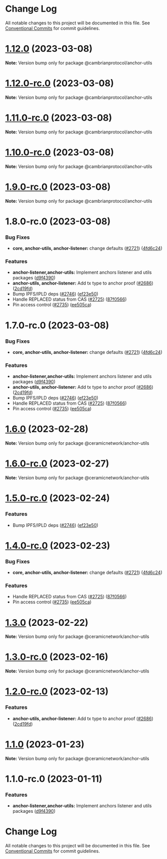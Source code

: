 # Change Log

All notable changes to this project will be documented in this file.
See [Conventional Commits](https://conventionalcommits.org) for commit guidelines.

# [1.12.0](https://github.com/cambrian-protocol/js-ceramic/compare/@cambrianprotocol/anchor-utils@1.12.0-rc.0...@cambrianprotocol/anchor-utils@1.12.0) (2023-03-08)

**Note:** Version bump only for package @cambrianprotocol/anchor-utils





# [1.12.0-rc.0](https://github.com/cambrian-protocol/js-ceramic/compare/@cambrianprotocol/anchor-utils@1.11.0-rc.0...@cambrianprotocol/anchor-utils@1.12.0-rc.0) (2023-03-08)

**Note:** Version bump only for package @cambrianprotocol/anchor-utils





# [1.11.0-rc.0](https://github.com/cambrian-protocol/js-ceramic/compare/@cambrianprotocol/anchor-utils@1.10.0-rc.0...@cambrianprotocol/anchor-utils@1.11.0-rc.0) (2023-03-08)

**Note:** Version bump only for package @cambrianprotocol/anchor-utils





# [1.10.0-rc.0](https://github.com/cambrian-protocol/js-ceramic/compare/@cambrianprotocol/anchor-utils@1.9.0-rc.0...@cambrianprotocol/anchor-utils@1.10.0-rc.0) (2023-03-08)

**Note:** Version bump only for package @cambrianprotocol/anchor-utils





# [1.9.0-rc.0](https://github.com/cambrian-protocol/js-ceramic/compare/@cambrianprotocol/anchor-utils@1.8.0-rc.0...@cambrianprotocol/anchor-utils@1.9.0-rc.0) (2023-03-08)

**Note:** Version bump only for package @cambrianprotocol/anchor-utils





# 1.8.0-rc.0 (2023-03-08)


### Bug Fixes

* **core, anchor-utils, anchor-listener:** change defaults ([#2721](https://github.com/cambrian-protocol/js-ceramic/issues/2721)) ([4fd6c24](https://github.com/cambrian-protocol/js-ceramic/commit/4fd6c24cd968aa91a10145b45e7d42e74bf6781e))


### Features

* **anchor-listener,anchor-utils:** Implement anchors listener and utils packages ([d9f4390](https://github.com/cambrian-protocol/js-ceramic/commit/d9f4390ef02ee44a31b399b94a805e64883932d5))
* **anchor-utils, anchor-listener:** Add tx type to anchor proof ([#2686](https://github.com/cambrian-protocol/js-ceramic/issues/2686)) ([2cd19fd](https://github.com/cambrian-protocol/js-ceramic/commit/2cd19fd71b5662c0fbf7a07e8678504af80629de))
* Bump IPFS/IPLD deps ([#2746](https://github.com/cambrian-protocol/js-ceramic/issues/2746)) ([ef23e50](https://github.com/cambrian-protocol/js-ceramic/commit/ef23e509556f32e6b1f6c1ed6f87116a3bc7e26a))
* Handle REPLACED status from CAS ([#2725](https://github.com/cambrian-protocol/js-ceramic/issues/2725)) ([87f0566](https://github.com/cambrian-protocol/js-ceramic/commit/87f056630354b60031a69872fc91621f3c82d07d))
* Pin access control ([#2735](https://github.com/cambrian-protocol/js-ceramic/issues/2735)) ([ee505ca](https://github.com/cambrian-protocol/js-ceramic/commit/ee505cad77113b64e93925bbbc6aa6b56de63fd2))





# 1.7.0-rc.0 (2023-03-08)


### Bug Fixes

* **core, anchor-utils, anchor-listener:** change defaults ([#2721](https://github.com/cambrian-protocol/js-ceramic/issues/2721)) ([4fd6c24](https://github.com/cambrian-protocol/js-ceramic/commit/4fd6c24cd968aa91a10145b45e7d42e74bf6781e))


### Features

* **anchor-listener,anchor-utils:** Implement anchors listener and utils packages ([d9f4390](https://github.com/cambrian-protocol/js-ceramic/commit/d9f4390ef02ee44a31b399b94a805e64883932d5))
* **anchor-utils, anchor-listener:** Add tx type to anchor proof ([#2686](https://github.com/cambrian-protocol/js-ceramic/issues/2686)) ([2cd19fd](https://github.com/cambrian-protocol/js-ceramic/commit/2cd19fd71b5662c0fbf7a07e8678504af80629de))
* Bump IPFS/IPLD deps ([#2746](https://github.com/cambrian-protocol/js-ceramic/issues/2746)) ([ef23e50](https://github.com/cambrian-protocol/js-ceramic/commit/ef23e509556f32e6b1f6c1ed6f87116a3bc7e26a))
* Handle REPLACED status from CAS ([#2725](https://github.com/cambrian-protocol/js-ceramic/issues/2725)) ([87f0566](https://github.com/cambrian-protocol/js-ceramic/commit/87f056630354b60031a69872fc91621f3c82d07d))
* Pin access control ([#2735](https://github.com/cambrian-protocol/js-ceramic/issues/2735)) ([ee505ca](https://github.com/cambrian-protocol/js-ceramic/commit/ee505cad77113b64e93925bbbc6aa6b56de63fd2))






# [1.6.0](https://github.com/ceramicnetwork/js-ceramic/compare/@ceramicnetwork/anchor-utils@1.6.0-rc.0...@ceramicnetwork/anchor-utils@1.6.0) (2023-02-28)

**Note:** Version bump only for package @ceramicnetwork/anchor-utils





# [1.6.0-rc.0](https://github.com/ceramicnetwork/js-ceramic/compare/@ceramicnetwork/anchor-utils@1.5.0-rc.0...@ceramicnetwork/anchor-utils@1.6.0-rc.0) (2023-02-27)

**Note:** Version bump only for package @ceramicnetwork/anchor-utils





# [1.5.0-rc.0](https://github.com/ceramicnetwork/js-ceramic/compare/@ceramicnetwork/anchor-utils@1.4.0-rc.0...@ceramicnetwork/anchor-utils@1.5.0-rc.0) (2023-02-24)


### Features

* Bump IPFS/IPLD deps ([#2746](https://github.com/ceramicnetwork/js-ceramic/issues/2746)) ([ef23e50](https://github.com/ceramicnetwork/js-ceramic/commit/ef23e509556f32e6b1f6c1ed6f87116a3bc7e26a))





# [1.4.0-rc.0](https://github.com/ceramicnetwork/js-ceramic/compare/@ceramicnetwork/anchor-utils@1.3.0...@ceramicnetwork/anchor-utils@1.4.0-rc.0) (2023-02-23)


### Bug Fixes

* **core, anchor-utils, anchor-listener:** change defaults ([#2721](https://github.com/ceramicnetwork/js-ceramic/issues/2721)) ([4fd6c24](https://github.com/ceramicnetwork/js-ceramic/commit/4fd6c24cd968aa91a10145b45e7d42e74bf6781e))


### Features

* Handle REPLACED status from CAS ([#2725](https://github.com/ceramicnetwork/js-ceramic/issues/2725)) ([87f0566](https://github.com/ceramicnetwork/js-ceramic/commit/87f056630354b60031a69872fc91621f3c82d07d))
* Pin access control ([#2735](https://github.com/ceramicnetwork/js-ceramic/issues/2735)) ([ee505ca](https://github.com/ceramicnetwork/js-ceramic/commit/ee505cad77113b64e93925bbbc6aa6b56de63fd2))





# [1.3.0](/compare/@ceramicnetwork/anchor-utils@1.3.0-rc.0...@ceramicnetwork/anchor-utils@1.3.0) (2023-02-22)

**Note:** Version bump only for package @ceramicnetwork/anchor-utils





# [1.3.0-rc.0](https://github.com/ceramicnetwork/js-ceramic/compare/@ceramicnetwork/anchor-utils@1.2.0-rc.0...@ceramicnetwork/anchor-utils@1.3.0-rc.0) (2023-02-16)

**Note:** Version bump only for package @ceramicnetwork/anchor-utils





# [1.2.0-rc.0](https://github.com/ceramicnetwork/js-ceramic/compare/@ceramicnetwork/anchor-utils@1.1.0...@ceramicnetwork/anchor-utils@1.2.0-rc.0) (2023-02-13)


### Features

* **anchor-utils, anchor-listener:** Add tx type to anchor proof ([#2686](https://github.com/ceramicnetwork/js-ceramic/issues/2686)) ([2cd19fd](https://github.com/ceramicnetwork/js-ceramic/commit/2cd19fd71b5662c0fbf7a07e8678504af80629de))





# [1.1.0](/compare/@ceramicnetwork/anchor-utils@1.1.0-rc.0...@ceramicnetwork/anchor-utils@1.1.0) (2023-01-23)

**Note:** Version bump only for package @ceramicnetwork/anchor-utils





# 1.1.0-rc.0 (2023-01-11)


### Features

* **anchor-listener,anchor-utils:** Implement anchors listener and utils packages ([d9f4390](https://github.com/ceramicnetwork/js-ceramic/commit/d9f4390ef02ee44a31b399b94a805e64883932d5))





# Change Log

All notable changes to this project will be documented in this file. See
[Conventional Commits](https://conventionalcommits.org) for commit guidelines.
